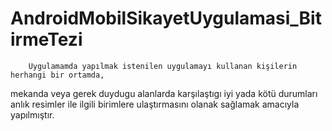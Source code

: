 # AndroidMobilSikayetUygulamasi_BitirmeTezi

        Uygulamamda yapılmak istenilen uygulamayı kullanan kişilerin herhangi bir ortamda,
  mekanda veya gerek duydugu alanlarda karşılaştıgı iyi yada kötü durumları anlık resimler
  ile ilgili birimlere ulaştırmasını olanak sağlamak amacıyla yapılmıştır.

